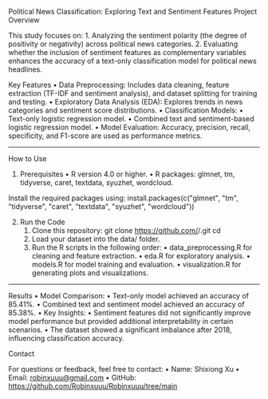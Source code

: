 Political News Classification: Exploring Text and Sentiment Features
Project Overview

This study focuses on:
	1.	Analyzing the sentiment polarity (the degree of positivity or negativity) across political news categories.
	2.	Evaluating whether the inclusion of sentiment features as complementary variables enhances the accuracy of a text-only classification model for political news headlines.

Key Features
	•	Data Preprocessing: Includes data cleaning, feature extraction (TF-IDF and sentiment analysis), and dataset splitting for training and testing.
	•	Exploratory Data Analysis (EDA): Explores trends in news categories and sentiment score distributions.
	•	Classification Models:
	•	Text-only logistic regression model.
	•	Combined text and sentiment-based logistic regression model.
	•	Model Evaluation: Accuracy, precision, recall, specificity, and F1-score are used as performance metrics.

--------------------------------------------------------------------------------------------------------------------------------
 How to Use

1. Prerequisites
	•	R version 4.0 or higher.
	•	R packages: glmnet, tm, tidyverse, caret, textdata, syuzhet, wordcloud.

Install the required packages using:
install.packages(c("glmnet", "tm", "tidyverse", "caret", "textdata", "syuzhet", "wordcloud"))

2. Run the Code
	1.	Clone this repository:
 git clone https://github.com/<your-github-username>/<repository-name>.git
cd <repository-name>
	2.	Load your dataset into the data/ folder.
	3.	Run the R scripts in the following order:
	•	data_preprocessing.R for cleaning and feature extraction.
	•	eda.R for exploratory analysis.
	•	models.R for model training and evaluation.
	•	visualization.R for generating plots and visualizations.
--------------------------------------------------------------------------------------------------------------------------------
Results
	•	Model Comparison:
	•	Text-only model achieved an accuracy of 85.41%.
	•	Combined text and sentiment model achieved an accuracy of 85.38%.
	•	Key Insights:
	•	Sentiment features did not significantly improve model performance but provided additional interpretability in certain scenarios.
	•	The dataset showed a significant imbalance after 2018, influencing classification accuracy.

 Contact

For questions or feedback, feel free to contact:
	•	Name: Shixiong Xu
	•	Email: robinxuuu@gmail.com
	•	GitHub: https://github.com/Robinxuuu/Robinxuuu/tree/main
 
